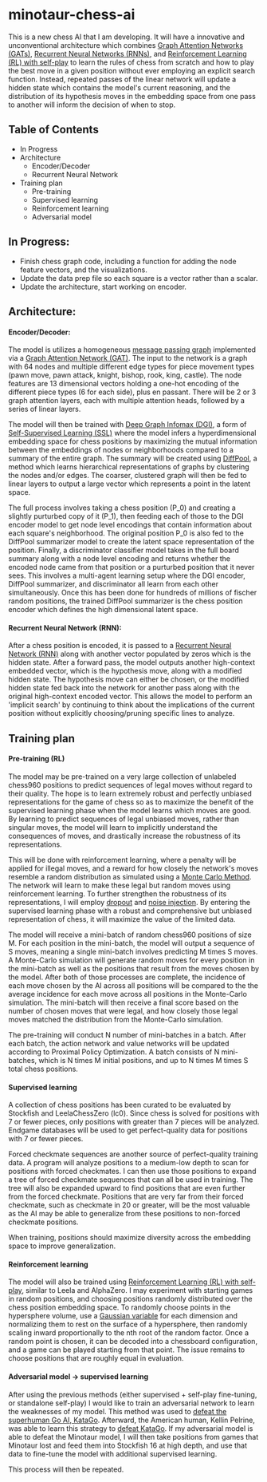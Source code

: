 # minotaur-chess-ai
This is a new chess AI that I am developing. It will have a innovative and unconventional architecture which combines [Graph Attention Networks (GATs)](https://en.wikipedia.org/wiki/Graph_neural_network#Graph_attention_network), [Recurrent Neural Networks (RNNs)](https://en.wikipedia.org/wiki/Recurrent_neural_network), and [Reinforcement Learning (RL) with self-play](https://en.wikipedia.org/wiki/Self-play) to learn the rules of chess from scratch and how to play the best move in a given position without ever employing an explicit search function. Instead, repeated passes of the linear network will update a hidden state which contains the model's current reasoning, and the distribution of its hypothesis moves in the embedding space from one pass to another will inform the decision of when to stop.

## Table of Contents

* In Progress
* Architecture
   * Encoder/Decoder
   * Recurrent Neural Network
* Training plan
   * Pre-training
   * Supervised learning
   * Reinforcement learning
   * Adversarial model

## In Progress:
* Finish chess graph code, including a function for adding the node feature vectors, and the visualizations.
* Update the data prep file so each square is a vector rather than a scalar.
* Update the architecture, start working on encoder.

## Architecture:
#### Encoder/Decoder:
The model is utilizes a homogeneous [message passing graph](https://pytorch-geometric.readthedocs.io/en/latest/tutorial/create_gnn.html) implemented via a [Graph Attention Network (GAT)](https://en.wikipedia.org/wiki/Graph_neural_network#Graph_attention_network). The input to the network is a graph with 64 nodes and multiple different edge types for piece movement types (pawn move, pawn attack, knight, bishop, rook, king, castle). The node features are 13 dimensional vectors holding a one-hot encoding of the different piece types (6 for each side), plus en passant. There will be 2 or 3 graph attention layers, each with multiple attention heads, followed by a series of linear layers.

The model will then be trained with [Deep Graph Infomax (DGI)](https://arxiv.org/abs/1809.10341), a form of [Self-Supervised Learning (SSL)](https://en.wikipedia.org/wiki/Self-supervised_learning) where the model infers a hyperdimensional embedding space for chess positions by maximizing the mutual information between the embeddings of nodes or neighborhoods compared to a summary of the entire graph. The summary will be created using [DiffPool](https://arxiv.org/abs/1806.08804), a method which learns hierarchical representations of graphs by clustering the nodes and/or edges. The coarser, clustered graph will then be fed to linear layers to output a large vector which represents a point in the latent space. 

The full process involves taking a chess position (P_0) and creating a slightly purturbed copy of it (P_1), then feeding each of those to the DGI encoder model to get node level encodings that contain information about each square's neighborhood. The original position P_0 is also fed to the DiffPool summarizer model to create the latent space representation of the position. Finally, a discriminator classifier model takes in the full board summary along with a node level encoding and returns whether the encoded node came from that position or a purturbed position that it never sees. This involves a multi-agent learning setup where the DGI encoder, DiffPool summarizer, and discriminator all learn from each other simultaneously. Once this has been done for hundreds of millions of fischer random positions, the trained DiffPool summarizer is the chess position encoder which defines the high dimensional latent space.

#### Recurrent Neural Network (RNN):
After a chess position is encoded, it is passed to a [Recurrent Neural Network (RNN)](https://en.wikipedia.org/wiki/Recurrent_neural_network) along with another vector populated by zeros which is the hidden state. After a forward pass, the model outputs another high-context embedded vector, which is the hypothesis move, along with a modified hidden state. The hypothesis move can either be chosen, or the modified hidden state fed back into the network for another pass along with the original high-context encoded vector. This allows the model to perform an 'implicit search' by continuing to think about the implications of the current position without explicitly choosing/pruning specific lines to analyze.

## Training plan
#### Pre-training (RL)
The model may be pre-trained on a very large collection of unlabeled chess960 positions to predict sequences of legal moves without regard to their quality. The hope is to learn extremely robust and perfectly unbiased representations for the game of chess so as to maximize the benefit of the supervised learning phase when the model learns which moves are good. By learning to predict sequences of legal unbiased moves, rather than singular moves, the model will learn to implicitly understand the consequences of moves, and drastically increase the robustness of its representations.

This will be done with reinforcement learning, where a penalty will be applied for illegal moves, and a reward for how closely the network's moves resemble a random distribution as simulated using a [Monte Carlo Method](https://en.wikipedia.org/wiki/Monte_Carlo_method). The network will learn to make these legal but random moves using reinforcement learning. To further strengthen the robustness of its representations, I will employ [dropout](https://towardsdatascience.com/dropout-in-neural-networks-47a162d621d9) and [noise injection](https://machinelearningmastery.com/train-neural-networks-with-noise-to-reduce-overfitting/). By entering the supervised learning phase with a robust and comprehensive but unbiased representation of chess, it will maximize the value of the limited data.

The model will receive a mini-batch of random chess960 positions of size M. For each position in the mini-batch, the model will output a sequence of S moves, meaning a single mini-batch involves predicting M times S moves. A Monte-Carlo simulation will generate random moves for every position in the mini-batch as well as the positions that result from the moves chosen by the model. After both of those processes are complete, the incidence of each move chosen by the AI across all positions will be compared to the the average incidence for each move across all positions in the Monte-Carlo simulation. The mini-batch will then receive a final score based on the number of chosen moves that were legal, and how closely those legal moves matched the distribution from the Monte-Carlo simulation.

The pre-training will conduct N number of mini-batches in a batch. After each batch, the action network and value networks will be updated according to Proximal Policy Optimization. A batch consists of N mini-batches, which is N times M initial positions, and up to N times M times S total chess positions.

#### Supervised learning
A collection of chess positions has been curated to be evaluated by Stockfish and LeelaChessZero (lc0). Since chess is solved for positions with 7 or fewer pieces, only positions with greater than 7 pieces will be analyzed. Endgame databases will be used to get perfect-quality data for positions with 7 or fewer pieces.

Forced checkmate sequences are another source of perfect-quality training data. A program will analyze positions to a medium-low depth to scan for positions with forced checkmates. I can then use those positions to expand a tree of forced checkmate sequences that can all be used in training. The tree will also be expanded upward to find positions that are even further from the forced checkmate. Positions that are very far from their forced checkmate, such as checkmate in 20 or greater, will be the most valuable as the AI may be able to generalize from these positions to non-forced checkmate positions.

When training, positions should maximize diversity across the embedding space to improve generalization.

#### Reinforcement learning
The model will also be trained using [Reinforcement Learning (RL) with self-play](https://en.wikipedia.org/wiki/Self-play), similar to Leela and AlphaZero. I may experiment with starting games in random positions, and choosing positions randomly distributed over the chess position embedding space. To randomly choose points in the hypersphere volume, use a [Gaussian variable](https://en.wikipedia.org/wiki/Normal_distribution) for each dimension and normalizing them to rest on the surface of a hypersphere, then randomly scaling inward proportionally to the nth root of the random factor. Once a random point is chosen, it can be decoded into a chessboard configuration, and a game can be played starting from that point. The issue remains to choose positions that are roughly equal in evaluation.

#### Adversarial model -> supervised learning
After using the previous methods (either supervised + self-play fine-tuning, or standalone self-play) I would like to train an adversarial network to learn the weaknesses of my model. This method was used to [defeat the superhuman Go AI, KataGo](https://arxiv.org/abs/2211.00241). Afterward, the American human, Kellin Pelrine, was able to learn this strategy to [defeat KataGo](https://arstechnica.com/information-technology/2023/02/man-beats-machine-at-go-in-human-victory-over-ai/). If my adversarial model is able to defeat the Minotaur model, I will then take positions from games that Minotaur lost and feed them into Stockfish 16 at high depth, and use that data to fine-tune the model with additional supervised learning.

This process will then be repeated.

